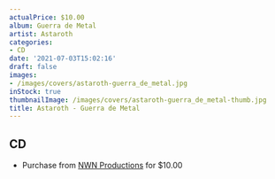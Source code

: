 ```yaml
---
actualPrice: $10.00
album: Guerra de Metal
artist: Astaroth
categories:
- CD
date: '2021-07-03T15:02:16'
draft: false
images:
- /images/covers/astaroth-guerra_de_metal.jpg
inStock: true
thumbnailImage: /images/covers/astaroth-guerra_de_metal-thumb.jpg
title: Astaroth - Guerra de Metal
---
```


## CD
* Purchase from [NWN Productions](http://shop.nwnprod.com/index.php?route=product/product&path=93&product_id=16517&sort=pd.name&order=ASC) for $10.00
